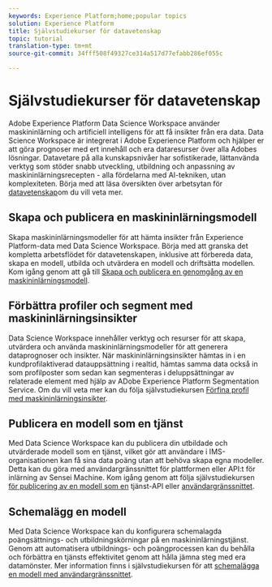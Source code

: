 ```yaml
---
keywords: Experience Platform;home;popular topics
solution: Experience Platform
title: Självstudiekurser för datavetenskap
topic: tutorial
translation-type: tm+mt
source-git-commit: 34fff508f49327ce314a517d77efabb286ef055c

---
```



# Självstudiekurser för datavetenskap

Adobe Experience Platform Data Science Workspace använder maskininlärning och artificiell intelligens för att få insikter från era data. Data Science Workspace är integrerat i Adobe Experience Platform och hjälper er att göra prognoser med ert innehåll och era dataresurser över alla Adobes lösningar. Datavetare på alla kunskapsnivåer har sofistikerade, lättanvända verktyg som stöder snabb utveckling, utbildning och anpassning av maskininlärningsrecepten - alla fördelarna med AI-tekniken, utan komplexiteten. Börja med att läsa översikten över arbetsytan för [datavetenskap](../data-science-workspace/home.md)om du vill veta mer.

## Skapa och publicera en maskininlärningsmodell

Skapa maskininlärningsmodeller för att hämta insikter från Experience Platform-data med Data Science Workspace. Börja med att granska det kompletta arbetsflödet för datavetenskapen, inklusive att förbereda data, skapa en modell, utbilda och utvärdera en modell och driftsätta modellen. Kom igång genom att gå till [Skapa och publicera en genomgång av en maskininlärningsmodell](../data-science-workspace/models-recipes/create-publish-model.md).

## Förbättra profiler och segment med maskininlärningsinsikter

Data Science Workspace innehåller verktyg och resurser för att skapa, utvärdera och använda maskininlärningsmodeller för att generera dataprognoser och insikter. När maskininlärningsinsikter hämtas in i en kundprofilaktiverad datauppsättning i realtid, hämtas samma data också in som profilposter som sedan kan segmenteras i deluppsättningar av relaterade element med hjälp av ADobe Experience Platform Segmentation Service. Om du vill veta mer kan du följa självstudiekursen [Förfina profil med maskininlärningsinsikter](../data-science-workspace/models-recipes/enrich-profile.md).

## Publicera en modell som en tjänst

Med Data Science Workspace kan du publicera din utbildade och utvärderade modell som en tjänst, vilket gör att användare i IMS-organisationen kan få sina data poäng utan att behöva skapa egna modeller. Detta kan du göra med användargränssnittet för plattformen eller API:t för inlärning av Sensei Machine. Kom igång genom att följa självstudiekursen [för publicering av en modell som en](../data-science-workspace/models-recipes/publish-model-service-api.md) tjänst-API eller [användargränssnittet](../data-science-workspace/models-recipes/publish-model-service-ui.md).

## Schemalägg en modell

Med Data Science Workspace kan du konfigurera schemalagda poängsättnings- och utbildningskörningar på en maskininlärningstjänst. Genom att automatisera utbildnings- och poängprocessen kan du behålla och förbättra en tjänsts effektivitet genom att hålla jämna steg med era datamönster. Mer information finns i självstudiekursen för att [schemalägga en modell med användargränssnittet](../data-science-workspace/models-recipes/schedule-models-ui.md).